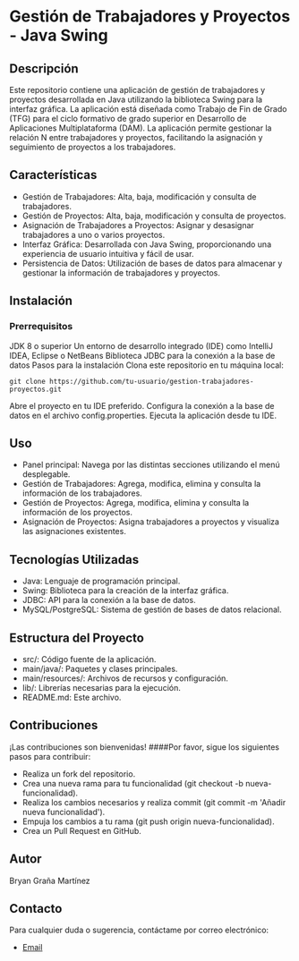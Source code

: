 # Gestión de Trabajadores y Proyectos - Java Swing
## Descripción
Este repositorio contiene una aplicación de gestión de trabajadores y proyectos desarrollada en Java utilizando la biblioteca Swing para la interfaz gráfica. La aplicación está diseñada como Trabajo de Fin de Grado (TFG) para el ciclo formativo de grado superior en Desarrollo de Aplicaciones Multiplataforma (DAM). La aplicación permite gestionar la relación N
entre trabajadores y proyectos, facilitando la asignación y seguimiento de proyectos a los trabajadores.

## Características
- Gestión de Trabajadores: Alta, baja, modificación y consulta de trabajadores.
- Gestión de Proyectos: Alta, baja, modificación y consulta de proyectos.
- Asignación de Trabajadores a Proyectos: Asignar y desasignar trabajadores a uno o varios proyectos.
- Interfaz Gráfica: Desarrollada con Java Swing, proporcionando una experiencia de usuario intuitiva y fácil de usar.
- Persistencia de Datos: Utilización de bases de datos para almacenar y gestionar la información de trabajadores y proyectos.
## Instalación
### Prerrequisitos
JDK 8 o superior
Un entorno de desarrollo integrado (IDE) como IntelliJ IDEA, Eclipse o NetBeans
Biblioteca JDBC para la conexión a la base de datos
Pasos para la instalación
Clona este repositorio en tu máquina local:
```
git clone https://github.com/tu-usuario/gestion-trabajadores-proyectos.git
```
Abre el proyecto en tu IDE preferido.
Configura la conexión a la base de datos en el archivo config.properties.
Ejecuta la aplicación desde tu IDE.
## Uso
- Panel principal: Navega por las distintas secciones utilizando el menú desplegable.
- Gestión de Trabajadores: Agrega, modifica, elimina y consulta la información de los trabajadores.
- Gestión de Proyectos: Agrega, modifica, elimina y consulta la información de los proyectos.
- Asignación de Proyectos: Asigna trabajadores a proyectos y visualiza las asignaciones existentes.

## Tecnologías Utilizadas
- Java: Lenguaje de programación principal.
- Swing: Biblioteca para la creación de la interfaz gráfica.
- JDBC: API para la conexión a la base de datos.
- MySQL/PostgreSQL: Sistema de gestión de bases de datos relacional.
## Estructura del Proyecto
- src/: Código fuente de la aplicación.
- main/java/: Paquetes y clases principales.
- main/resources/: Archivos de recursos y configuración.
- lib/: Librerías necesarias para la ejecución.
- README.md: Este archivo.

## Contribuciones
¡Las contribuciones son bienvenidas! 
####Por favor, sigue los siguientes pasos para contribuir:
- Realiza un fork del repositorio.
- Crea una nueva rama para tu funcionalidad (git checkout -b nueva-funcionalidad).
- Realiza los cambios necesarios y realiza commit (git commit -m 'Añadir nueva funcionalidad').
- Empuja los cambios a tu rama (git push origin nueva-funcionalidad).
- Crea un Pull Request en GitHub.

## Autor
Bryan Graña Martínez
## Contacto
Para cualquier duda o sugerencia, contáctame por correo electrónico:
- [Email](mailto:bryangranamartinez@gmail.com)
